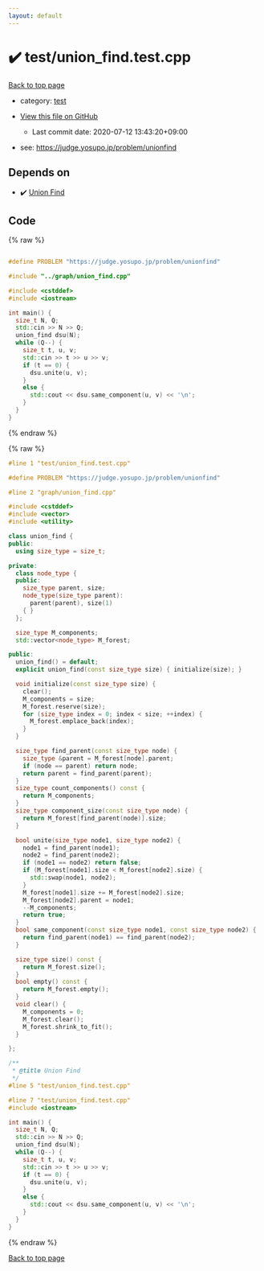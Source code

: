 ```yaml
---
layout: default
---
```


<!-- mathjax config similar to math.stackexchange -->
<script type="text/javascript" async
  src="https://cdnjs.cloudflare.com/ajax/libs/mathjax/2.7.5/MathJax.js?config=TeX-MML-AM_CHTML">
</script>
<script type="text/x-mathjax-config">
  MathJax.Hub.Config({
    TeX: { equationNumbers: { autoNumber: "AMS" }},
    tex2jax: {
      inlineMath: [ ['$','$'] ],
      processEscapes: true
    },
    "HTML-CSS": { matchFontHeight: false },
    displayAlign: "left",
    displayIndent: "2em"
  });
</script>

<script type="text/javascript" src="https://cdnjs.cloudflare.com/ajax/libs/jquery/3.4.1/jquery.min.js"></script>
<script src="https://cdn.jsdelivr.net/npm/jquery-balloon-js@1.1.2/jquery.balloon.min.js" integrity="sha256-ZEYs9VrgAeNuPvs15E39OsyOJaIkXEEt10fzxJ20+2I=" crossorigin="anonymous"></script>
<script type="text/javascript" src="../../assets/js/copy-button.js"></script>
<link rel="stylesheet" href="../../assets/css/copy-button.css" />


# :heavy_check_mark: test/union_find.test.cpp

<a href="../../index.html">Back to top page</a>

* category: <a href="../../index.html#098f6bcd4621d373cade4e832627b4f6">test</a>
* <a href="{{ site.github.repository_url }}/blob/master/test/union_find.test.cpp">View this file on GitHub</a>
    - Last commit date: 2020-07-12 13:43:20+09:00


* see: <a href="https://judge.yosupo.jp/problem/unionfind">https://judge.yosupo.jp/problem/unionfind</a>


## Depends on

* :heavy_check_mark: <a href="../../library/graph/union_find.cpp.html">Union Find</a>


## Code

<a id="unbundled"></a>
{% raw %}
```cpp

#define PROBLEM "https://judge.yosupo.jp/problem/unionfind"

#include "../graph/union_find.cpp"

#include <cstddef>
#include <iostream>

int main() {
  size_t N, Q;
  std::cin >> N >> Q;
  union_find dsu(N);
  while (Q--) {
    size_t t, u, v;
    std::cin >> t >> u >> v;
    if (t == 0) {
      dsu.unite(u, v);
    }
    else {
      std::cout << dsu.same_component(u, v) << '\n';
    }
  }
}

```
{% endraw %}

<a id="bundled"></a>
{% raw %}
```cpp
#line 1 "test/union_find.test.cpp"

#define PROBLEM "https://judge.yosupo.jp/problem/unionfind"

#line 2 "graph/union_find.cpp"

#include <cstddef>
#include <vector>
#include <utility>

class union_find {
public:
  using size_type = size_t;

private:
  class node_type {
  public:
    size_type parent, size;
    node_type(size_type parent): 
      parent(parent), size(1) 
    { }
  };

  size_type M_components;
  std::vector<node_type> M_forest;

public:
  union_find() = default;
  explicit union_find(const size_type size) { initialize(size); }

  void initialize(const size_type size) {
    clear();
    M_components = size;
    M_forest.reserve(size);
    for (size_type index = 0; index < size; ++index) {
      M_forest.emplace_back(index);
    }
  }

  size_type find_parent(const size_type node) {
    size_type &parent = M_forest[node].parent;
    if (node == parent) return node;
    return parent = find_parent(parent);
  }
  size_type count_components() const { 
    return M_components; 
  }
  size_type component_size(const size_type node) { 
    return M_forest[find_parent(node)].size;
  }

  bool unite(size_type node1, size_type node2) {
    node1 = find_parent(node1);
    node2 = find_parent(node2);
    if (node1 == node2) return false;
    if (M_forest[node1].size < M_forest[node2].size) {
      std::swap(node1, node2);
    }
    M_forest[node1].size += M_forest[node2].size;
    M_forest[node2].parent = node1;
    --M_components;
    return true;
  }
  bool same_component(const size_type node1, const size_type node2) { 
    return find_parent(node1) == find_parent(node2); 
  }

  size_type size() const {
    return M_forest.size();
  }
  bool empty() const {
    return M_forest.empty();
  }
  void clear() {
    M_components = 0;
    M_forest.clear();
    M_forest.shrink_to_fit();
  }

};

/**
 * @title Union Find
 */
#line 5 "test/union_find.test.cpp"

#line 7 "test/union_find.test.cpp"
#include <iostream>

int main() {
  size_t N, Q;
  std::cin >> N >> Q;
  union_find dsu(N);
  while (Q--) {
    size_t t, u, v;
    std::cin >> t >> u >> v;
    if (t == 0) {
      dsu.unite(u, v);
    }
    else {
      std::cout << dsu.same_component(u, v) << '\n';
    }
  }
}

```
{% endraw %}

<a href="../../index.html">Back to top page</a>

